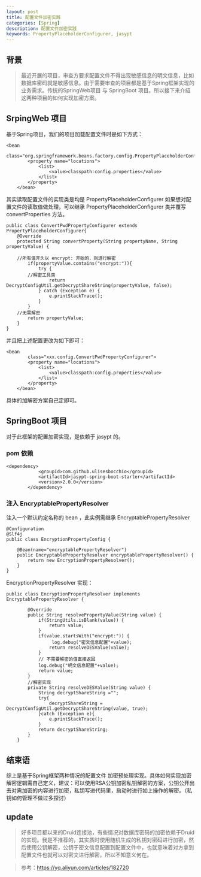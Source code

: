 ```yaml
---
layout: post
title: 配置文件加密实践
categories: [Spring]
description: 配置文件加密实践
keywords: PropertyPlaceholderConfigurer, jasypt
---
```


## 背景
> 最近开展的项目，审查方要求配置文件不得出现敏感信息的明文信息，比如数据库密码就是敏感信息。由于需要审查的项目都是基于Spring框架实现的业务需求。传统的SpringWeb项目 与 SpringBoot 项目。所以接下来介绍这两种项目的如何实现加密方案。

## SrpingWeb 项目
基于Spring项目，我们的项目加载配置文件时是如下方式：
```
<bean
        class="org.springframework.beans.factory.config.PropertyPlaceholderConfigurer">
        <property name="locations">
            <list>
                <value>classpath:config.properties</value>
            </list>
        </property>
    </bean>
```
其实读取配置文件的实现类是均是 PropertyPlaceholderConfigurer 如果想对配置文件的读取值做处理，可以继承 PropertyPlaceholderConfigurer 类并覆写 convertProperties 方法。

```
public class ConvertPwdPropertyConfigurer extends PropertyPlaceholderConfigurer{
	@Override
	protected String convertProperty(String propertyName, String propertyValue) {

    //所有值开头以 encrypt: 开始的，则进行解密
		if(propertyValue.contains("encrypt:")){
			try {
        //解密工具类
				return DecryptConfigUtil.getDecryptShareString(propertyValue, false);
			} catch (Exception e) {
				e.printStackTrace();
			}
		}
    //无需解密
		return propertyValue;
	}
}
```
并且把上述配置更改为如下即可：
```
<bean
        class="xxx.config.ConvertPwdPropertyConfigurer">
        <property name="locations">
            <list>
                <value>classpath:config.properties</value>
            </list>
        </property>
    </bean>
```

具体的加解密方案自己定即可。

## SpringBoot 项目
对于此框架的配置加密实现，是依赖于 jasypt 的。

### pom 依赖
```
<dependency>
			<groupId>com.github.ulisesbocchio</groupId>
			<artifactId>jasypt-spring-boot-starter</artifactId>
			<version>2.0.0</version>
		</dependency>
```

### 注入 EncryptablePropertyResolver

注入一个默认约定名称的 bean ，此实例需继承 EncryptablePropertyResolver

```
@Configuration
@Slf4j
public class EncryptionPropertyConfig {

    @Bean(name="encryptablePropertyResolver")
    public EncryptablePropertyResolver encryptablePropertyResolver() {
        return new EncryptionPropertyResolver();
    }
}
```

EncryptionPropertyResolver 实现：
```
public class EncryptionPropertyResolver implements EncryptablePropertyResolver {

        @Override
        public String resolvePropertyValue(String value) {
            if(StringUtils.isBlank(value)) {
                return value;
            }
            if(value.startsWith("encrypt:")) {
                 log.debug("密文信息配置"+value);
                return resolveDESValue(value);
            }
            // 不需要解密的值直接返回
            log.debug("明文信息配置"+value);
            return value;
        }
        //解密实现
        private String resolveDESValue(String value) {
            String decryptShareString ="";
            try{
                decryptShareString = DecryptConfigUtil.getDecryptShareString(value, true);
            }catch (Exception e){
                e.printStackTrace();
            }
            return decryptShareString;
        }
    }
```
## 结束语
综上是基于Spring框架两种情况的配置文件 加密预处理实现。具体如何实现加密解密逻辑需自己定义，建议：可以使用RSA公钥加密私钥解密的方案，公钥公开出去对需加密的内容进行加密，私钥写进代码里，启动时进行如上操作的解密。（私钥如何管理不做过多探讨）

## update
>好多项目都以来的Druid连接池，有些情况对数据库密码的加密依赖于Druid的实现。我是不推荐的，其实质时使用随机生成的私钥对密码进行加密，然后使用公钥解密，公钥于密文信息配置到配置文件中，也就意味着对方拿到配置文件也就可以对密文进行解密，所以不知意义何在。

>参考：https://yq.aliyun.com/articles/182720
